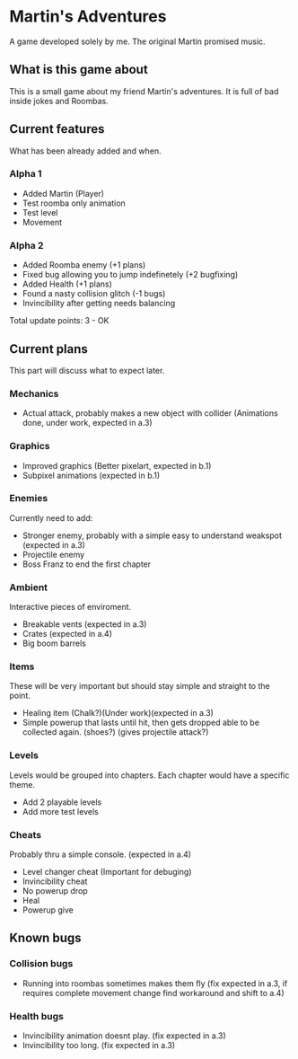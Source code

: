 # Martin's Adventures
A game developed solely by me. The original Martin promised music.

## What is this game about
This is a small game about my friend Martin's adventures. It is full of bad inside jokes and Roombas.
## Current features
What has been already added and when.
### Alpha 1
  - Added Martin (Player)
  - Test roomba only animation
  - Test level
  - Movement
### Alpha 2
  - Added Roomba enemy (+1 plans)
  - Fixed bug allowing you to jump indefinetely (+2 bugfixing)
  - Added Health (+1 plans)
  - Found a nasty collision glitch (-1 bugs)
  - Invincibility after getting needs balancing
  
  Total update points:
  3 - OK
## Current plans
This part will discuss what to expect later.
### Mechanics
  - Actual attack, probably makes a new object with collider (Animations done, under work, expected in a.3)
### Graphics
  - Improved graphics (Better pixelart, expected in b.1)
  - Subpixel animations (expected in b.1)
### Enemies
Currently need to add:
  - Stronger enemy, probably with a simple easy to understand weakspot (expected in a.3)
  - Projectile enemy
  - Boss Franz to end the first chapter
### Ambient
Interactive pieces of enviroment.
  - Breakable vents (expected in a.3)
  - Crates (expected in a.4)
  - Big boom barrels
### Items
These will be very important but should stay simple and straight to the point.
  - Healing item (Chalk?)(Under work)(expected in a.3)
  - Simple powerup that lasts until hit, then gets dropped able to be collected again. (shoes?) (gives projectile attack?)
### Levels
Levels would be grouped into chapters. Each chapter would have a specific theme.
  - Add 2 playable levels
  - Add more test levels
### Cheats
Probably thru a simple console. (expected in a.4)
  - Level changer cheat (Important for debuging)
  - Invincibility cheat
  - No powerup drop
  - Heal
  - Powerup give
## Known bugs
### Collision bugs
  - Running into roombas sometimes makes them fly (fix expected in a.3, if requires complete movement change find workaround and shift to a.4)
### Health bugs
  - Invincibility animation doesnt play. (fix expected in a.3)
  - Invincibility too long. (fix expected in a.3)
